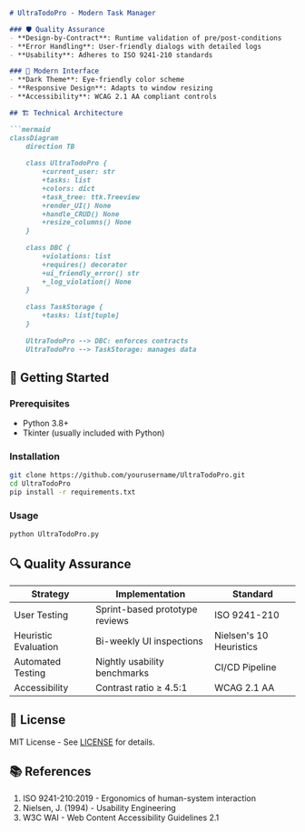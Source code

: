 
```markdown
# UltraTodoPro - Modern Task Manager

### 🛡 Quality Assurance
- **Design-by-Contract**: Runtime validation of pre/post-conditions
- **Error Handling**: User-friendly dialogs with detailed logs
- **Usability**: Adheres to ISO 9241-210 standards

### 🎨 Modern Interface
- **Dark Theme**: Eye-friendly color scheme
- **Responsive Design**: Adapts to window resizing
- **Accessibility**: WCAG 2.1 AA compliant controls

## 🏗 Technical Architecture

```mermaid
classDiagram
    direction TB
    
    class UltraTodoPro {
        +current_user: str
        +tasks: list
        +colors: dict
        +task_tree: ttk.Treeview
        +render_UI() None
        +handle_CRUD() None
        +resize_columns() None
    }
    
    class DBC {
        +violations: list
        +requires() decorator
        +ui_friendly_error() str
        +_log_violation() None
    }
    
    class TaskStorage {
        +tasks: list[tuple]
    }
    
    UltraTodoPro --> DBC: enforces contracts
    UltraTodoPro --> TaskStorage: manages data
```

## 🚀 Getting Started

### Prerequisites
- Python 3.8+
- Tkinter (usually included with Python)

### Installation
```bash
git clone https://github.com/yourusername/UltraTodoPro.git
cd UltraTodoPro
pip install -r requirements.txt
```

### Usage
```bash
python UltraTodoPro.py
```

## 🔍 Quality Assurance

| Strategy | Implementation | Standard |
|----------|---------------|----------|
| User Testing | Sprint-based prototype reviews | ISO 9241-210 |
| Heuristic Evaluation | Bi-weekly UI inspections | Nielsen's 10 Heuristics |
| Automated Testing | Nightly usability benchmarks | CI/CD Pipeline |
| Accessibility | Contrast ratio ≥ 4.5:1 | WCAG 2.1 AA |

## 📜 License
MIT License - See [LICENSE](./LICENSE) for details.

## 📚 References
1. ISO 9241-210:2019 - Ergonomics of human-system interaction
2. Nielsen, J. (1994) - Usability Engineering
3. W3C WAI - Web Content Accessibility Guidelines 2.1
```



